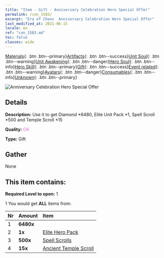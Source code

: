 ```yaml
---
title: "Item - Gift - Anniversary Celebration Hero Special Offer"
permalink: /con_1503/
excerpt: "Era of Chaos  Anniversary Celebration Hero Special Offer"
last_modified_at: 2021-06-15
locale: en
ref: "con_1503.md"
toc: false
classes: wide
---
```

 [Materials](/Items/){: .btn .btn--primary}[Artifacts](/Items/Artifacts/){: .btn .btn--success}[Unit Soul](/Items/UnitSoul/){: .btn .btn--warning}[Unit Awakening](/Items/UnitAwakening/){: .btn .btn--danger}[Hero Soul](/Items/HeroSoul/){: .btn .btn--info}[Hero Skill](/Items/HeroSkill/){: .btn .btn--primary}[Gift](/Items/Gift/){: .btn .btn--success}[Event related](/Items/Events/){: .btn .btn--warning}[Avatars](/Items/Avatars/){: .btn .btn--danger}[Consumables](/Items/Consumables/){: .btn .btn--info}[Unknown](/Items/Unknown/){: .btn .btn--primary}

 ![Anniversary Celebration Hero Special Offer](/images/t/i_907117.png)

## Details
 **Description:** Use it to get Diamond *6480, Elite Unit Pack *1, Spell Scroll *500 and Temple Scroll *15

 **Quality:** <span style="color: #DA70D6">OK</span>

 **Type:** Gift

## Gather

  None

## This item contains:

 **Required Level to open:** 1

 1 You would get **ALL** items  from:

  | Nr | Amount |     Item    |
  |:---|:-------|:------------|
  | 1 |  **6480x** | <i class="fas fa-gem"/> |  | 
  | 2 |  **1x** | [Elite Hero Pack](/Items/con_1358/) |  | 
  | 3 |  **500x** | [Spell Scrolls](/Items/con_694/) |  | 
  | 4 |  **15x** | [Ancient Temple Scroll](/Items/con_697/) |  | 
